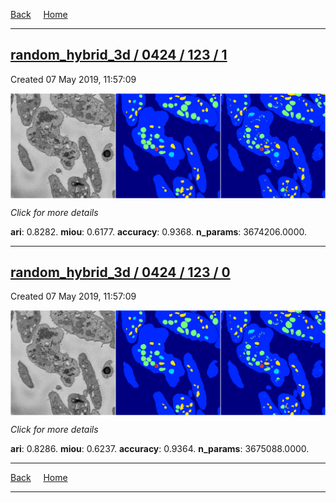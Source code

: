 
[Back](..)&nbsp;&nbsp;&nbsp;&nbsp;&nbsp;[Home](https://leapmanlab.github.io/snapshots)

---

<div class="summary"><a href="1"><h2>random_hybrid_3d / 0424 / 123 / 1</h2></a><p>Created 07 May 2019, 11:57:09
</p><a href="1"><img src="1/media/summary.png" align="center"></a><p>
<i>Click for more details</i>
</p></div>

**ari**: 0.8282. **miou**: 0.6177. **accuracy**: 0.9368. **n_params**: 3674206.0000. 

---

<div class="summary"><a href="0"><h2>random_hybrid_3d / 0424 / 123 / 0</h2></a><p>Created 07 May 2019, 11:57:09
</p><a href="0"><img src="0/media/summary.png" align="center"></a><p>
<i>Click for more details</i>
</p></div>

**ari**: 0.8286. **miou**: 0.6237. **accuracy**: 0.9364. **n_params**: 3675088.0000. 

---

[Back](..)&nbsp;&nbsp;&nbsp;&nbsp;&nbsp;[Home](https://leapmanlab.github.io/snapshots)

---
